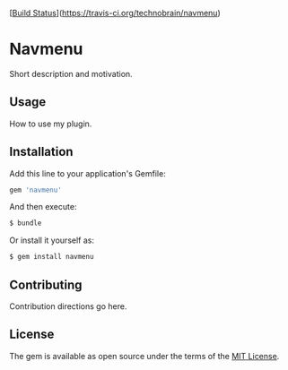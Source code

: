 [[Build Status](https://travis-ci.org/technobrain/navmenu.svg?branch=master)](https://travis-ci.org/technobrain/navmenu)
# Navmenu
Short description and motivation.

## Usage
How to use my plugin.

## Installation
Add this line to your application's Gemfile:

```ruby
gem 'navmenu'
```

And then execute:
```bash
$ bundle
```

Or install it yourself as:
```bash
$ gem install navmenu
```

## Contributing
Contribution directions go here.

## License
The gem is available as open source under the terms of the [MIT License](http://opensource.org/licenses/MIT).
